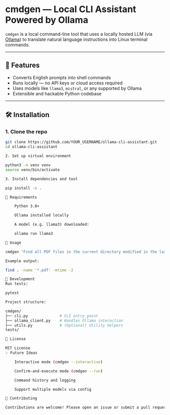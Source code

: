 # cmdgen — Local CLI Assistant Powered by Ollama

`cmdgen` is a local command-line tool that uses a locally hosted LLM (via [Ollama](https://ollama.com)) to translate natural language instructions into Linux terminal commands.

---

## 🚀 Features

- Converts English prompts into shell commands
- Runs locally — no API keys or cloud access required
- Uses models like `llama3`, `mistral`, or any supported by Ollama
- Extensible and hackable Python codebase

---

## 🛠️ Installation

### 1. Clone the repo

```bash
git clone https://github.com/YOUR_USERNAME/ollama-cli-assistant.git
cd ollama-cli-assistant

2. Set up virtual environment

python3 -m venv venv
source venv/bin/activate

3. Install dependencies and tool

pip install -e .

🧠 Requirements

    Python 3.8+

    Ollama installed locally

    A model (e.g. llama3) downloaded:

    ollama run llama3

🧪 Usage

cmdgen "Find all PDF files in the current directory modified in the last 2 days"

Example output:

find . -name '*.pdf' -mtime -2

🧰 Development
Run tests:

pytest

Project structure:

cmdgen/
├── cli.py              # CLI entry point
├── ollama_client.py    # Handles Ollama interaction
├── utils.py            # (Optional) Utility helpers
tests/

📄 License

MIT License
💡 Future Ideas

    Interactive mode (cmdgen --interactive)

    Confirm-and-execute mode (cmdgen --run)

    Command history and logging

    Support multiple models via config

🤝 Contributing

Contributions are welcome! Please open an issue or submit a pull request.

